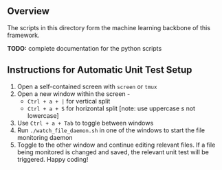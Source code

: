 ## Overview

The scripts in this directory form the machine learning backbone of this framework.  

**TODO:** complete documentation for the python scripts

## Instructions for Automatic Unit Test Setup

1. Open a self-contained screen with `screen` or `tmux`
2. Open a new window within the screen -  
	* `Ctrl + a + |` for vertical split  
	* `Ctrl + a + S` for horizontal split [note: use uppercase *s* not lowercase]
3. Use `Ctrl + a + Tab` to toggle between windows
4. Run `./watch_file_daemon.sh` in one of the windows to start the file monitoring daemon
5. Toggle to the other window and continue editing relevant files. If a file being monitored is changed and saved, the relevant unit test will be triggered. Happy coding!
